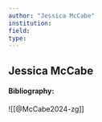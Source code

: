 ```yaml
---
author: "Jessica McCabe"
institution:
field:
type:
---
```


## Jessica McCabe
#### Bibliography:

![[@McCabe2024-zg]]